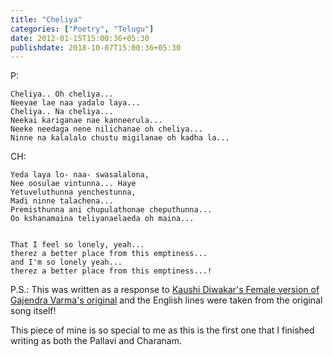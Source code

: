 ```yaml
---
title: "Cheliya"
categories: ["Poetry", "Telugu"]
date: 2012-01-15T15:00:36+05:30
publishdate: 2018-10-07T15:00:36+05:30
---
```

P:

    Cheliya.. Oh cheliya...
    Neevae lae naa yadalo laya...
    Cheliya.. Na cheliya...
    Neekai kariganae nae kanneerula...
    Neeke needaga nene nilichanae oh cheliya...
    Ninne na kalalalo chustu migilanae oh kadha la...

CH:

    Yeda laya lo- naa- swasalalona,
    Nee oosulae vintunna... Haye
    Yetuveluthunna yenchestunna,
    Madi ninne talachena...
    Premisthunna ani chupulathonae cheputhunna...
    Oo kshanamaina teliyanaelaeda oh maina...


    That I feel so lonely, yeah...
    therez a better place from this emptiness...
    and I'm so lonely yeah...
    therez a better place from this emptiness...!


P.S.: This was written as a response to [Kaushi Diwakar's Female version of Gajendra Varma's original](https://www.youtube.com/watch?v=FKER4jMSYyQ) and the English lines were taken from the original song itself!

This piece of mine is so special to me as this is the first one that I finished writing as both the Pallavi and Charanam.
